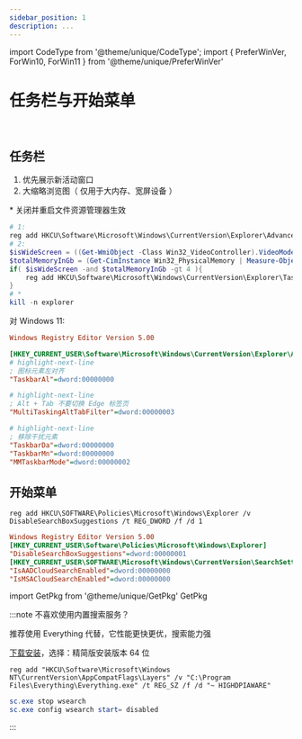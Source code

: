 ```yaml
---
sidebar_position: 1
description: ...
---
```


import CodeType from '@theme/unique/CodeType';
import { PreferWinVer, ForWin10, ForWin11 } from '@theme/unique/PreferWinVer'

# 任务栏与开始菜单

<PreferWinVer win10 win11><br/>

<CodeType pwsh user>

## 任务栏

</CodeType>

1. 优先展示新活动窗口
2. 大缩略浏览图（ 仅用于大内存、宽屏设备 ）

\* 关闭并重启文件资源管理器生效

```powershell
# 1:
reg add HKCU\Software\Microsoft\Windows\CurrentVersion\Explorer\Advanced /v LastActiveClick /t REG_DWORD /d 1 /f
# 2:
$isWideScreen = ((Get-WmiObject -Class Win32_VideoController).VideoModeDescription -split ' x ')[0] -ge 1680
$totalMemoryInGb = (Get-CimInstance Win32_PhysicalMemory | Measure-Object -Property capacity -Sum).sum / 1gb
if( $isWideScreen -and $totalMemoryInGb -gt 4 ){
    reg add HKCU\Software\Microsoft\Windows\CurrentVersion\Explorer\Taskband /v MinThumbSizePx /t REG_DWORD /d 500 /f
}
# *
kill -n explorer
```

<ForWin11>

<CodeType reg user>

对 Windows 11:

</CodeType>

```ini
Windows Registry Editor Version 5.00

[HKEY_CURRENT_USER\Software\Microsoft\Windows\CurrentVersion\Explorer\Advanced]
# highlight-next-line
; 图标元素左对齐
"TaskbarAl"=dword:00000000

# highlight-next-line
; Alt + Tab 不要切换 Edge 标签页
"MultiTaskingAltTabFilter"=dword:00000003

# highlight-next-line
; 移除干扰元素
"TaskbarDa"=dword:00000000
"TaskbarMn"=dword:00000000
"MMTaskbarMode"=dword:00000002
```

</ForWin11>

## 开始菜单

<ForWin10>

<CodeType admin cmd user children='不要显示网页搜索结果：' />

```batch
reg add HKCU\SOFTWARE\Policies\Microsoft\Windows\Explorer /v DisableSearchBoxSuggestions /t REG_DWORD /f /d 1

```

</ForWin10>

<ForWin11>

<CodeType admin reg user children='禁用云搜索：' />

```ini
Windows Registry Editor Version 5.00
[HKEY_CURRENT_USER\Software\Policies\Microsoft\Windows\Explorer]
"DisableSearchBoxSuggestions"=dword:00000001
[HKEY_CURRENT_USER\SOFTWARE\Microsoft\Windows\CurrentVersion\SearchSettings]
"IsAADCloudSearchEnabled"=dword:00000000
"IsMSACloudSearchEnabled"=dword:00000000
```

</ForWin11>

</PreferWinVer>

import GetPkg from '@theme/unique/GetPkg'
GetPkg

:::note 不喜欢使用内置搜索服务？

推荐使用 Everything 代替，它性能更快更优，搜索能力强

[下载安装](https://www.voidtools.com/zh-cn/downloads/#:~:text=%E4%B8%8B%E8%BD%BD%E7%B2%BE%E7%AE%80%E7%89%88%E5%AE%89%E8%A3%85%E7%89%88%E6%9C%AC%2064%20%E4%BD%8D)，选择：精简版安装版本 64 位

<GetPkg winget="voidtools.Everything.Lite" choco="everything" />

<CodeType cmd children='模糊修复：' />

```batch
reg add "HKCU\Software\Microsoft\Windows NT\CurrentVersion\AppCompatFlags\Layers" /v "C:\Program Files\Everything\Everything.exe" /t REG_SZ /f /d "~ HIGHDPIAWARE"
```

<CodeType cmd admin children='禁用原生搜索' />

```powershell
sc.exe stop wsearch
sc.exe config wsearch start= disabled
```

:::
